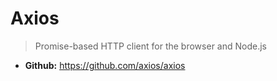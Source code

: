 # Axios
> Promise-based HTTP client for the browser and Node.js

* **Github:** https://github.com/axios/axios